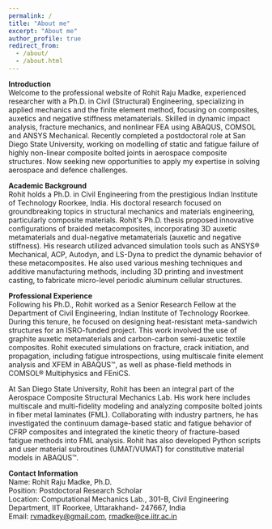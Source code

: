 ```yaml
---
permalink: /
title: "About me"
excerpt: "About me"
author_profile: true
redirect_from: 
  - /about/
  - /about.html
---
```


**Introduction**\
Welcome to the professional website of Rohit Raju Madke, experienced researcher with a Ph.D. in Civil (Structural) Engineering, specializing in applied mechanics and the finite element method, focusing on composites, auxetics and negative stiffness metamaterials. Skilled in dynamic impact analysis, fracture mechanics, and nonlinear FEA using ABAQUS, COMSOL and ANSYS Mechanical. Recently completed a postdoctoral role at San Diego State University, working on modelling of static and fatigue failure of highly non-linear composite bolted joints in aerospace composite structures. Now seeking new opportunities to apply my expertise in solving aerospace and defence challenges.

**Academic Background**\
Rohit holds a Ph.D. in Civil Engineering from the prestigious Indian Institute of Technology Roorkee, India. His doctoral research focused on groundbreaking topics in structural mechanics and materials engineering, particularly composite materials. Rohit's Ph.D. thesis proposed innovative configurations of braided metacomposites, incorporating 3D auxetic metamaterials and dual-negative metamaterials (auxetic and negative stiffness). His research utilized advanced simulation tools such as ANSYS® Mechanical, ACP, Autodyn, and LS-Dyna to predict the dynamic behavior of these metacomposites. He also used various meshing techniques and additive manufacturing methods, including 3D printing and investment casting, to fabricate micro-level periodic aluminum cellular structures.

**Professional Experience**\
Following his Ph.D., Rohit worked as a Senior Research Fellow at the Department of Civil Engineering, Indian Institute of Technology Roorkee. During this tenure, he focused on designing heat-resistant meta-sandwich structures for an ISRO-funded project. This work involved the use of graphite auxetic metamaterials and carbon-carbon semi-auxetic textile composites. Rohit executed simulations on fracture, crack initiation, and propagation, including fatigue introspections, using multiscale finite element analysis and XFEM in ABAQUS™, as well as phase-field methods in COMSOL® Multiphysics and FEniCS.

At San Diego State University, Rohit has been an integral part of the Aerospace Composite Structural Mechanics Lab. His work here includes multiscale and multi-fidelity modeling and analyzing composite bolted joints in fiber metal laminates (FML). Collaborating with industry partners, he has investigated the continuum damage-based static and fatigue behavior of CFRP composites and integrated the kinetic theory of fracture-based fatigue methods into FML analysis. Rohit has also developed Python scripts and user material subroutines (UMAT/VUMAT) for constitutive material models in ABAQUS™.

**Contact Information**\
Name: Rohit Raju Madke, Ph.D.\
Position: Postdoctoral Research Scholar\
Location: Computational Mechanics Lab., 301-B, Civil Engineering Department, IIT Roorkee, Uttarakhand- 247667, India\
Email: rvmadkey@gmail.com, rmadke@ce.iitr.ac.in


